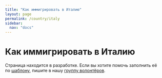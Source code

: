```yaml
---
title: "Как иммигрировать в Италию"
layout: page
permalink: /country/italy
sidebar:
  nav: "docs"
---
```


# Как иммигрировать в Италию

Страница находится в разработке. Если вы хотите помочь заполнить её по [шаблону](/template), пишите в нашу [группу волонтёров](https://t.me/+FHi3FnJaoWJkMDAx).
